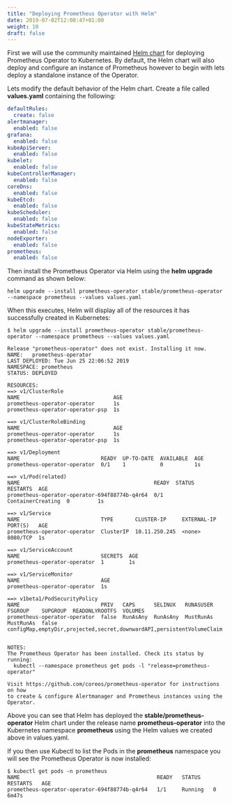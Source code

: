 ```yaml
---
title: "Deploying Prometheus Operator with Helm"
date: 2019-07-02T12:08:47+01:00
weight: 10
draft: false
---
```


First we will use the community maintained [Helm chart](https://github.com/prometheus-community/helm-charts) for deploying Prometheus Operator to Kubernetes. By default, the Helm chart will also deploy and configure an instance of Prometheus however to begin with lets deploy a standalone instance of the Operator.

Lets modify the default behavior of the Helm chart. Create a file called **values.yaml** containing the following:

```yaml
defaultRules:
  create: false
alertmanager:
  enabled: false
grafana:
  enabled: false
kubeApiServer:
  enabled: false
kubelet:
  enabled: false
kubeControllerManager:
  enabled: false
coreDns:
  enabled: false
kubeEtcd:
  enabled: false
kubeScheduler:
  enabled: false
kubeStateMetrics:
  enabled: false
nodeExporter:
  enabled: false
prometheus:
  enabled: false
```

Then install the Prometheus Operator via Helm using the **helm upgrade** command as shown below:

```shell
helm upgrade --install prometheus-operator stable/prometheus-operator --namespace prometheus --values values.yaml
```

When this executes, Helm will display all of the resources it has successfully created in Kubernetes:

```shell
$ helm upgrade --install prometheus-operator stable/prometheus-operator --namespace prometheus --values values.yaml

Release "prometheus-operator" does not exist. Installing it now.
NAME:   prometheus-operator
LAST DEPLOYED: Tue Jun 25 22:06:52 2019
NAMESPACE: prometheus
STATUS: DEPLOYED

RESOURCES:
==> v1/ClusterRole
NAME                              AGE
prometheus-operator-operator      1s
prometheus-operator-operator-psp  1s

==> v1/ClusterRoleBinding
NAME                              AGE
prometheus-operator-operator      1s
prometheus-operator-operator-psp  1s

==> v1/Deployment
NAME                          READY  UP-TO-DATE  AVAILABLE  AGE
prometheus-operator-operator  0/1    1           0          1s

==> v1/Pod(related)
NAME                                           READY  STATUS             RESTARTS  AGE
prometheus-operator-operator-694f88774b-q4r64  0/1    ContainerCreating  0         1s

==> v1/Service
NAME                          TYPE       CLUSTER-IP     EXTERNAL-IP  PORT(S)   AGE
prometheus-operator-operator  ClusterIP  10.11.250.245  <none>       8080/TCP  1s

==> v1/ServiceAccount
NAME                          SECRETS  AGE
prometheus-operator-operator  1        1s

==> v1/ServiceMonitor
NAME                          AGE
prometheus-operator-operator  1s

==> v1beta1/PodSecurityPolicy
NAME                          PRIV   CAPS      SELINUX   RUNASUSER  FSGROUP    SUPGROUP  READONLYROOTFS  VOLUMES
prometheus-operator-operator  false  RunAsAny  RunAsAny  MustRunAs  MustRunAs  false     configMap,emptyDir,projected,secret,downwardAPI,persistentVolumeClaim


NOTES:
The Prometheus Operator has been installed. Check its status by running:
  kubectl --namespace prometheus get pods -l "release=prometheus-operator"

Visit https://github.com/coreos/prometheus-operator for instructions on how
to create & configure Alertmanager and Prometheus instances using the Operator.

```

Above you can see that Helm has deployed the **stable/prometheus-operator** Helm chart under the release name **prometheus-operator** into the Kubernetes namespace **prometheus** using the Helm values we created above in values.yaml.

If you then use Kubectl to list the Pods in the **prometheus** namespace you will see the Prometheus Operator is now installed:

```shell
$ kubectl get pods -n prometheus
NAME                                            READY   STATUS    RESTARTS   AGE
prometheus-operator-operator-694f88774b-q4r64   1/1     Running   0          6m47s
```

